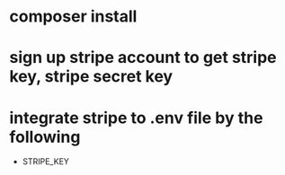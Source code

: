 # composer install
# sign up stripe account to get stripe key, stripe secret key
# integrate stripe to .env file by the following
   - STRIPE_KEY
# 